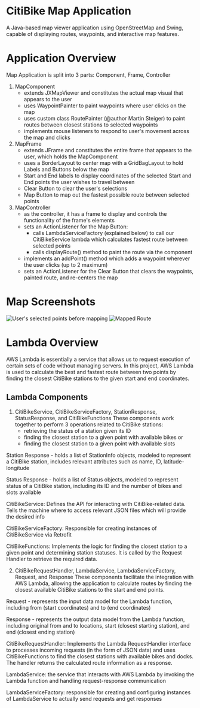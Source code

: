 # CitiBike Map Application
A Java-based map viewer application using OpenStreetMap and Swing, capable of displaying routes, waypoints, and interactive map features.

# Application Overview
Map Application is split into 3 parts: Component, Frame, Controller
1. MapComponent 
   - extends JXMapViewer and constitutes the actual map visual that appears to the user
   - uses WaypointPainter to paint waypoints where user clicks on the map
   - uses custom class RoutePainter (@author Martin Steiger) to paint routes between closest stations to selected waypoints
   - implements mouse listeners to respond to user's movement across the map and clicks
2. MapFrame
    - extends JFrame and constitutes the entire frame that appears to the user, which holds the MapComponent
    - uses a BorderLayout to center map with a GridBagLayout to hold Labels and Buttons below the map
    - Start and End labels to display coordinates of the selected Start and End points the user wishes to travel between
    - Clear Button to clear the user's selections
    - Map Button to map out the fastest possible route between selected points
3. MapController
    - as the controller, it has a frame to display and controls the functionality of the frame's elements
    - sets an ActionListener for the Map Button:
      - calls LambdaServiceFactory (explained below) to call our CitiBikeService lambda which calculates fastest route between selected points
      - calls displayRoute() method to paint the route via the component
    - implements an addPoint() method which adds a waypoint wherever the user clicks (up to 2 maximum)
    - sets an ActionListener for the Clear Button that clears the waypoints, painted route, and re-centers the map

# Map Screenshots

![User's selected points before mapping](/Users/adinagross/IdeaProjects/CitiBike/src/main/resources/screenshots/WaypointsScreenshot.png)
![Mapped Route](/Users/adinagross/IdeaProjects/CitiBike/src/main/resources/screenshots/MappedScreenshot.png)

# Lambda Overview
AWS Lambda is essentially a service that allows us to request execution of certain sets of code without managing servers.
In this project, AWS Lambda is used to calculate the best and fastest route between two points by finding the closest CitiBike stations to the given start and end coordinates.

## Lambda Components
1. CitiBikeService, CitiBikeServiceFactory, StationResponse, StatusResponse, and CitiBikeFunctions
These components work together to perform 3 operations related to CitiBike stations:
   - retrieving the status of a station given its ID
   - finding the closest station to a given point with available bikes or
   - finding the closest station to a given point with available slots

Station Response - holds a list of StationInfo objects, modeled to represent a CitiBike station, includes relevant attributes such as name, ID, latitude-longitude

Status Response - holds a list of Status objects, modeled to represent status of a CitiBike station, including its ID and the number of bikes and slots available

CitiBikeService: Defines the API for interacting with CitiBike-related data. Tells the machine where to access relevant JSON files which will provide the desired info

CitiBikeServiceFactory: Responsible for creating instances of CitiBikeService via Retrofit

CitiBikeFunctions: Implements the logic for finding the closest station to a given point and determining station statuses. It is called by the Request Handler to retrieve the required data.

2. CitiBikeRequestHandler, LambdaService, LambdaServiceFactory, Request, and Response
These components facilitate the integration with AWS Lambda, allowing the application to calculate routes by finding the closest available CitiBike stations to the start and end points.

Request - represents the input data model for the Lambda function, including from (start coordinates) and to (end coordinates)

Response - represents the output data model from the Lambda function, including original from and to locations, start (closest starting station), and end (closest ending station)

CitiBikeRequestHandler: Implements the Lambda RequestHandler interface to processes incoming requests (in the form of JSON data) and uses CitiBikeFunctions to find the closest stations with available bikes and docks. The handler returns the calculated route information as a response.

LambdaService: the service that interacts with AWS Lambda by invoking the Lambda function and handling request-response communication

LambdaServiceFactory: responsible for creating and configuring instances of LambdaService to actually send requests and get responses